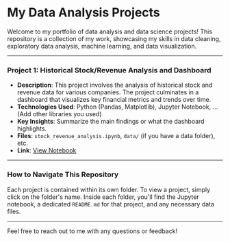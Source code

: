 # My Data Analysis Projects

Welcome to my portfolio of data analysis and data science projects! This repository is a collection of my work, showcasing my skills in data cleaning, exploratory data analysis, machine learning, and data visualization.

---

### Project 1: Historical Stock/Revenue Analysis and Dashboard

* **Description**: This project involves the analysis of historical stock and revenue data for various companies. The project culminates in a dashboard that visualizes key financial metrics and trends over time.
* **Technologies Used**: Python (Pandas, Matplotlib), Jupyter Notebook, ... (Add other libraries you used)
* **Key Insights**: Summarize the main findings or what the dashboard highlights.
* **Files**: `stock_revenue_analysis.ipynb`, `data/` (if you have a data folder), etc.
* **Link**: [View Notebook](link-to-your-notebook-on-github)

---


### How to Navigate This Repository

Each project is contained within its own folder. To view a project, simply click on the folder's name. Inside each folder, you'll find the Jupyter notebook, a dedicated `README.md` for that project, and any necessary data files.

---

Feel free to reach out to me with any questions or feedback!
